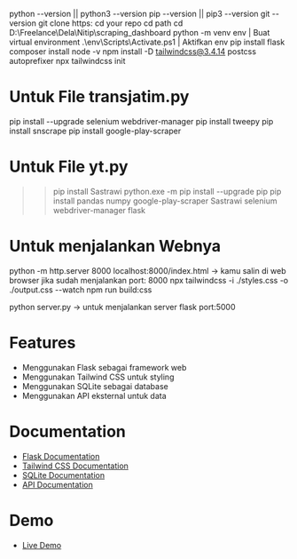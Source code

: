 python --version || python3 --version
pip --version || pip3 --version
git --version
git clone https:
cd your repo
cd path
cd D:\Freelance\Dela\Nitip\scraping_dashboard
python -m venv env | Buat virtual environment
.\env\Scripts\Activate.ps1 | Aktifkan env
pip install flask
composer install
node -v
npm install -D tailwindcss@3.4.14 postcss autoprefixer
npx tailwindcss init

# Untuk File transjatim.py
pip install --upgrade selenium webdriver-manager
pip install tweepy
pip install snscrape
pip install google-play-scraper

# Untuk File yt.py
>> pip install Sastrawi 
python.exe -m pip install --upgrade pip
pip install pandas numpy google-play-scraper Sastrawi selenium webdriver-manager flask

# Untuk menjalankan Webnya                                                                                                   
python -m http.server 8000
localhost:8000/index.html  -> kamu salin di web browser jika sudah menjalankan port: 8000
npx tailwindcss -i ./styles.css -o ./output.css --watch
npm run build:css

python server.py -> untuk menjalankan server flask port:5000

# Features
- Menggunakan Flask sebagai framework web
- Menggunakan Tailwind CSS untuk styling
- Menggunakan SQLite sebagai database
- Menggunakan API eksternal untuk data

# Documentation
- [Flask Documentation](https://flask.palletsprojects.com/)
- [Tailwind CSS Documentation](https://tailwindcss.com/docs)
- [SQLite Documentation](https://www.sqlite.org/docs.html)
- [API Documentation](https://developer.example.com/docs)

# Demo
- [Live Demo](https://example.com/demo)

